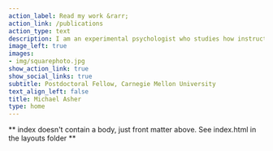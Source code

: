 ```yaml
---
action_label: Read my work &rarr;
action_link: /publications
action_type: text
description: I am an experimental psychologist who studies how instructors can motivate their students to engage and persist in academic environments. By combining tools from social psychology (e.g., interventions that target students’ beliefs) and cognitive science (e.g., models of learning), and integrating them into curricula and educational technology, I aim to develop interventions that are easy to adopt, that change students’ stubborn and harmful beliefs about academic ability and the value of education, and that motivate students to repeatedly engage with academic content over time.
image_left: true
images:
- img/squarephoto.jpg
show_action_link: true
show_social_links: true
subtitle: Postdoctoral Fellow, Carnegie Mellon University
text_align_left: false
title: Michael Asher
type: home
---
```


** index doesn't contain a body, just front matter above.
See index.html in the layouts folder **
